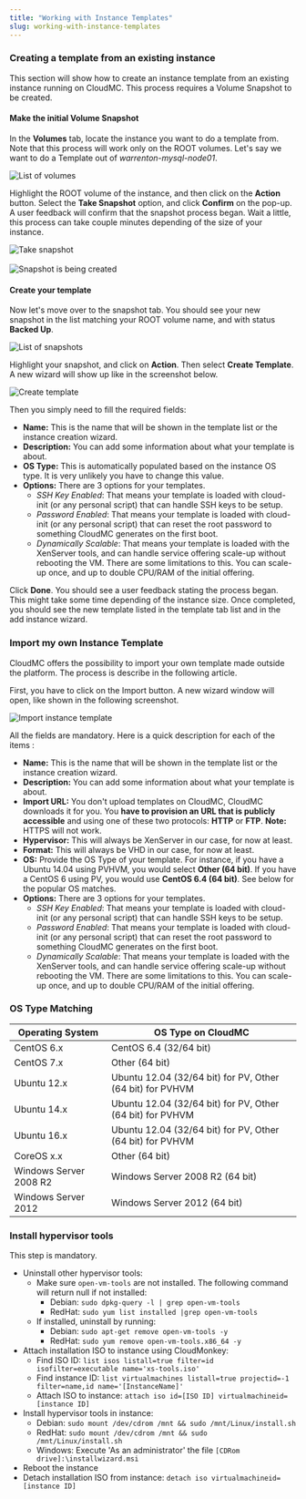 ```yaml
---
title: "Working with Instance Templates"
slug: working-with-instance-templates
---
```



### Creating a template from an existing instance

This section will show how to create an instance template from an existing instance running on CloudMC. This process requires a Volume Snapshot to be created.

#### Make the initial Volume Snapshot

In the **Volumes** tab, locate the instance you want to do a template from. Note that this process will work only on the ROOT volumes. Let's say we want to do a Template out of *warrenton-mysql-node01*.

![List of volumes](/assets/working-with-instance-templates-en-1.png)

Highlight the ROOT volume of the instance, and then click on the **Action** button. Select the **Take Snapshot** option, and click **Confirm** on the pop-up. A user feedback will confirm that the snapshot process began. Wait a little, this process can take couple minutes depending of the size of your instance.

![Take snapshot](/assets/working-with-instance-templates-en-2.png) <br><br>
![Snapshot is being created](/assets/working-with-instance-templates-en-3.png)

#### Create your template

Now let's move over to the snapshot tab. You should see your new snapshot in the list matching your ROOT volume name, and with status **Backed Up**.

![List of snapshots](/assets/working-with-instance-templates-en-4.png)

Highlight your snapshot, and click on **Action**. Then select **Create Template**. A new wizard will show up like in the screenshot below.

![Create template](/assets/working-with-instance-templates-en-5.png)

Then you simply need to fill the required fields:

- **Name:** This is the name that will be shown in the template list or the instance creation wizard.
- **Description:** You can add some information about what your template is about.
- **OS Type:** This is automatically populated based on the instance OS type. It is very unlikely you have to change this value.
- **Options:** There are 3 options for your templates.
   - *SSH Key Enabled*: That means your template is loaded with cloud-init (or any personal script) that can handle SSH keys to be setup.
   - *Password Enabled*: That means your template is loaded with cloud-init (or any personal script) that can reset the root password to something CloudMC generates on the first boot.
   - *Dynamically Scalable*: That means your template is loaded with the XenServer tools, and can handle service offering scale-up without rebooting the VM. There are some limitations to this. You can scale-up once, and up to double CPU/RAM of the initial offering.

Click **Done**.  You should see a user feedback stating the process began. This might take some time depending of the instance size. Once completed, you should see the new template listed in the template tab list and in the add instance wizard.

### Import my own Instance Template

CloudMC offers the possibility to import your own template made outside the platform. The process is describe in the following article.

First, you have to click on the Import button. A new wizard window will open, like shown in the following screenshot.

![Import instance template](/assets/working-with-instance-templates-en-6.png)

All the fields are mandatory. Here is a quick description for each of the items :

- **Name:** This is the name that will be shown in the template list or the instance creation wizard.
- **Description:** You can add some information about what your template is about.
- **Import URL:** You don't upload templates on CloudMC, CloudMC downloads it for you. You **have to provision an URL that is publicly accessible** and using one of these two protocols: **HTTP** or **FTP**. **Note:** HTTPS will not work.
- **Hypervisor:** This will always be XenServer in our case, for now at least.
- **Format:** This will always be VHD in our case, for now at least.
- **OS:** Provide the OS Type of your template. For instance, if you have a Ubuntu 14.04 using PVHVM, you would select **Other (64 bit)**. If you have a CentOS 6 using PV, you would use **CentOS 6.4 (64 bit)**. See below for the popular OS matches.
- **Options:** There are 3 options for your templates.
   - *SSH Key Enabled*: That means your template is loaded with cloud-init (or any personal script) that can handle SSH keys to be setup.
   - *Password Enabled*: That means your template is loaded with cloud-init (or any personal script) that can reset the root password to something CloudMC generates on the first boot.
   - *Dynamically Scalable*: That means your template is loaded with the XenServer tools, and can handle service offering scale-up without rebooting the VM. There are some limitations to this. You can scale-up once, and up to double CPU/RAM of the initial offering.

### OS Type Matching

| Operating System | OS Type on CloudMC |
| --- | --- |
| CentOS 6.x | CentOS 6.4 (32/64 bit) |
| CentOS 7.x | Other (64 bit) |
| Ubuntu 12.x | Ubuntu 12.04 (32/64 bit) for PV, Other (64 bit) for PVHVM |
| Ubuntu 14.x | Ubuntu 12.04 (32/64 bit) for PV, Other (64 bit) for PVHVM |
| Ubuntu 16.x | Ubuntu 12.04 (32/64 bit) for PV, Other (64 bit) for PVHVM |
| CoreOS x.x | Other (64 bit) |
| Windows Server 2008 R2 | Windows Server 2008 R2 (64 bit) |
| Windows Server 2012 | Windows Server 2012 (64 bit) |

### Install hypervisor tools

This step is mandatory.

- Uninstall other hypervisor tools:
   - Make sure `open-vm-tools` are not installed. The following command will return null if not installed:
      - Debian: `sudo dpkg-query -l | grep open-vm-tools`
      - RedHat: `sudo yum list installed |grep open-vm-tools`
   - If installed, uninstall by running:
      - Debian: `sudo apt-get remove open-vm-tools -y`
      - RedHat: `sudo yum remove open-vm-tools.x86_64 -y`
- Attach installation ISO to instance using CloudMonkey:
   - Find ISO ID: `list isos listall=true filter=id isofilter=executable name='xs-tools.iso'`
   - Find instance ID: `list virtualmachines listall=true projectid=-1 filter=name,id name='[InstanceName]'`
   - Attach ISO to instance: `attach iso id=[ISO ID] virtualmachineid=[instance ID]`
- Install hypervisor tools in instance:
   - Debian: `sudo mount /dev/cdrom /mnt && sudo /mnt/Linux/install.sh`
   - RedHat: `sudo mount /dev/cdrom /mnt && sudo /mnt/Linux/install.sh`
   - Windows: Execute 'As an administrator' the file `[CDRom drive]:\installwizard.msi`
- Reboot the instance
- Detach installation ISO from instance: `detach iso virtualmachineid=[instance ID]`
